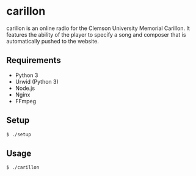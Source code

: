 carillon
========

carillon is an online radio for the Clemson University Memorial Carillon. It features the ability of the player to specify a song and composer that is automatically pushed to the website.


Requirements
------------

* Python 3
* Urwid (Python 3)
* Node.js
* Nginx
* FFmpeg


Setup
-----

```bash
$ ./setup
```


Usage
-----

```bash
$ ./carillon
```
